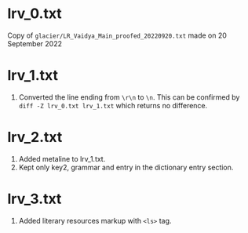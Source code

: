 # lrv_0.txt

Copy of `glacier/LR_Vaidya_Main_proofed_20220920.txt` made on 20 September 2022

# lrv_1.txt

1. Converted the line ending from `\r\n` to `\n`. This can be confirmed by `diff -Z lrv_0.txt lrv_1.txt` which returns no difference.

# lrv_2.txt

1. Added metaline to lrv_1.txt.
2. Kept only key2, grammar and entry in the dictionary entry section.

# lrv_3.txt

1. Added literary resources markup with `<ls>` tag.





